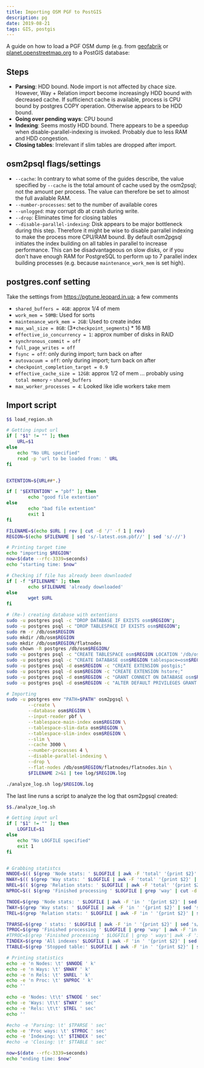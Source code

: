 ```yaml
---
title: Importing OSM PGF to PostGIS
description: pg
date: 2019-08-21
tags: GIS, postgis
---
```


A guide on how to load a PGF OSM dump (e.g. from [geofabrik](https://www.geofabrik.de/) or [planet.openstreetmap.org](https://planet.openstreetmap.org/) to a PostGIS database:


## Steps
- **Parsing**: HDD bound. Node import is not affected by chace size. However, Way + Relation import become increasingly HDD bound with decreased cache. If sufficienct cache is available, process is CPU bound by postgres COPY operation. Otherwise appears to be HDD bound.
- **Going over pending ways**: CPU bound
- **Indexing**: Seems mostly HDD bound. There appears to be a speedup when disable-parallel-indexing is invoked. Probably due to less RAM and HDD congestion.
- **Closing tables**: Irrelevant if slim tables are dropped after import.


## osm2psql flags/settings
- `--cache`: In contrary to what some of the guides describe, the value specified by `--cache` is the total amount of cache used by the osm2psql; not the amount per process. The value can therefore be set to almost the full available RAM. 
- `--number-processes`: set to the number of available cores 
- `--unlogged`: may corrupt db at crash during write.
- `--drop`: Eliminates time for closing tables
- `--disable-parallel-indexing`: Disk appears to be major bottleneck during this step. Therefore it might be wise to disable parrallel indexing to make the process more CPU/RAM bound. By default osm2pgsql initiates the index building on all tables in parallel to increase performance. This can be disadvantageous on slow disks, or if you don't have enough RAM for PostgreSQL to perform up to 7 parallel index building processes (e.g. because `maintenance_work_mem` is set high).

## postgres.conf setting
Take the settings from https://pgtune.leopard.in.ua; a few comments

- `shared_buffers = 4GB`: approx 1/4 of mem
- `work_mem = 50MB`: Used for sorts
- `maintenance_work_mem = 2GB`: Used to create index
- `max_wal_size = 8GB`: (3*`checkpoint_segments`) * 16 MB
- `effective_io_concurrency = 1`: approx number of disks in RAID
- `synchronous_commit = off`
- `full_page_writes = off `
- `fsync = off`: only during import; turn back on after
- `autovacuum = off`: only during import; turn back on after
- `checkpoint_completion_target = 0.9`
- `effective_cache_size = 12GB`: approx 1/2 of mem ... probably using `total memory` - `shared_buffers`
- `max_worker_processes = 4`: Looked like idle workers take mem


## Import script

```bash
$$ load_region.sh

# Getting input url
if [ "$1" != "" ]; then
    URL=$1
else
    echo "No URL specified"
    read -p 'url to be loaded from: ' URL
fi


EXTENTION=${URL##*.}

if [ "$EXTENTION" = "pbf" ]; then
        echo "good file extention"
else
        echo "bad file extention"
        exit 1
fi

FILENAME=$(echo $URL | rev | cut -d '/' -f 1 | rev)
REGION=$(echo $FILENAME | sed 's/-latest.osm.pbf//' | sed 's/-//')

# Printing target time
echo "importing $REGION"
now=$(date --rfc-3339=seconds)
echo "starting time: $now"

# Checking if file has already been downloaded
if [ -f "$FILENAME" ]; then
        echo $FILENAME 'already downloaded'
else
        wget $URL
fi

# (Re-) creating database with extentions
sudo -u postgres psql -c "DROP DATABASE IF EXISTS osm$REGION";
sudo -u postgres psql -c "DROP TABLESPACE IF EXISTS osm$REGION";
sudo rm -r /db/osm$REGION
sudo mkdir /db/osm$REGION
sudo mkdir /db/osm$REGION/flatnodes
sudo chown -R postgres /db/osm$REGION/ 
sudo -u postgres psql -c "CREATE TABLESPACE osm$REGION LOCATION '/db/osm$REGION/' "
sudo -u postgres psql -c "CREATE DATABASE osm$REGION tablespace=osm$REGION owner=postgres";
sudo -u postgres psql -d osm$REGION -c "CREATE EXTENSION postgis;"
sudo -u postgres psql -d osm$REGION -c "CREATE EXTENSION hstore;"
sudo -u postgres psql -d osm$REGION -c "GRANT CONNECT ON DATABASE osm$REGION TO osm_r;"
sudo -u postgres psql -d osm$REGION -c "ALTER DEFAULT PRIVILEGES GRANT SELECT ON TABLES TO osm_r;"

# Importing
sudo -u postgres env "PATH=$PATH" osm2pgsql \
        --create \
        --database osm$REGION \
        --input-reader pbf \
        --tablespace-main-index osm$REGION \
        --tablespace-slim-data osm$REGION \
        --tablespace-slim-index osm$REGION \
        --slim \
        --cache 3000 \
        --number-processes 4 \
        --disable-parallel-indexing \
        --drop \
        --flat-nodes /db/osm$REGION/flatnodes/flatnodes.bin \
        $FILENAME 2>&1 | tee log/$REGION.log

./analyze_log.sh log/$REGION.log
```

The last line runs a script to analyze the log that osm2pgsql created:

```bash
$$./analyze_log.sh

# Getting input url
if [ "$1" != "" ]; then
    LOGFILE=$1
else
    echo "No LOGFILE specified"
    exit 1
fi


# Grabbing statistcs
NNODE=$(( $(grep 'Node stats: ' $LOGFILE | awk -F 'total' '{print $2}' | cut -d ')' -f1 | sed 's/(//') / 1000))
NWAY=$(( $(grep 'Way stats: ' $LOGFILE | awk -F 'total' '{print $2}' | cut -d ')' -f1 | sed 's/(//') / 1000))
NREL=$(( $(grep 'Relation stats: ' $LOGFILE | awk -F 'total' '{print $2}' | cut -d ')' -f1 | sed 's/(//') / 1000))
NPROC=$(( $(grep 'Finished processing ' $LOGFILE | grep 'way' | cut -d ' ' -f 3) / 1000))

TNODE=$(grep 'Node stats: ' $LOGFILE | awk -F 'in ' '{print $2}' | sed 's/s//' )
TWAY=$(grep 'Way stats: ' $LOGFILE | awk -F 'in ' '{print $2}' | sed 's/s//'  )
TREL=$(grep 'Relation stats: ' $LOGFILE | awk -F 'in ' '{print $2}' | sed 's/s//'  )

TPARSE=$(grep ' stats: ' $LOGFILE | awk -F 'in ' '{print $2}' | sed 's/s//' | paste -s -d+ | bc )
TPROC=$(grep 'Finished processing ' $LOGFILE | grep 'way' | awk -F 'in ' '{print $2}' | sed 's/sec//' | paste -s -d+ | bc )
#TPROC=$(grep 'Finished processing ' $LOGFILE | grep ' ways'| awk -F 'in ' '{print $2}' | sed 's/s//' | paste -s -d+ | bc)
TINDEX=$(grep 'All indexes' $LOGFILE | awk -F 'in ' '{print $2}' | sed 's/s//' | paste -s -d+ | bc)
TTABLE=$(grep 'Stopped table:' $LOGFILE | awk -F 'in ' '{print $2}' | sed 's/s//' | paste -s -d+ | bc)

# Printing statistics
echo -e 'n Nodes: \t' $NNODE ' k'
echo -e 'n Ways: \t' $NWAY ' k'
echo -e 'n Rels: \t' $NREL ' k'
echo -e 'n Proc: \t' $NPROC ' k'
echo ''

echo -e 'Nodes: \t\t' $TNODE ' sec'
echo -e 'Ways: \t\t' $TWAY ' sec'
echo -e 'Rels: \t\t' $TREL ' sec'
echo ''

#echo -e 'Parsing: \t' $TPARSE ' sec'
echo -e 'Proc ways: \t' $TPROC ' sec'
echo -e 'Indexing: \t' $TINDEX ' sec'
#echo -e 'Closing: \t' $TTABLE ' sec'

now=$(date --rfc-3339=seconds)
echo "ending time: $now"
```




